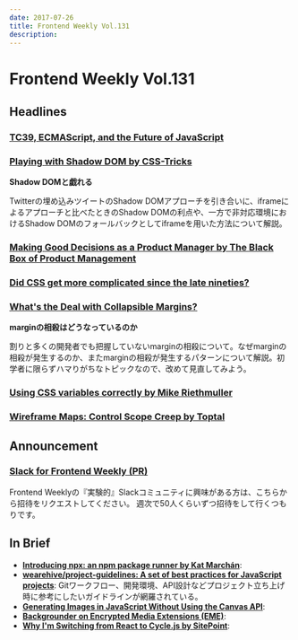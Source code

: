 ```yaml
---
date: 2017-07-26
title: Frontend Weekly Vol.131
description: 
---
```


# Frontend Weekly Vol.131

## Headlines

### [TC39, ECMAScript, and the Future of JavaScript](https://ponyfoo.com/articles/tc39-ecmascript-proposals-future-of-javascript)



### [Playing with Shadow DOM by CSS-Tricks](https://css-tricks.com/playing-shadow-dom/)

**Shadow DOMと戯れる**

Twitterの埋め込みツイートのShadow DOMアプローチを引き合いに、iframeによるアプローチと比べたときのShadow DOMの利点や、一方で非対応環境におけるShadow DOMのフォールバックとしてiframeを用いた方法について解説。


### [Making Good Decisions as a Product Manager by The Black Box of Product Management](https://medium.com/the-black-box-of-product-management/making-good-decisions-as-a-product-manager-c66ddacc9e2b)


### [Did CSS get more complicated since the late nineties?](https://hiddedevries.nl/en/blog/2017-07-03-did-css-get-more-complicated-since-the-late-nineties)


### [What's the Deal with Collapsible Margins?](https://bitsofco.de/collapsible-margins/)

**marginの相殺はどうなっているのか**

割りと多くの開発者でも把握していないmarginの相殺について。なぜmarginの相殺が発生するのか、またmarginの相殺が発生するパターンについて解説。初学者に限らずハマりがちなトピックなので、改めて見直してみよう。


### [Using CSS variables correctly by Mike Riethmuller](https://madebymike.com.au/writing/using-css-variables/)



### [Wireframe Maps: Control Scope Creep by Toptal](https://www.toptal.com/designers/wireframing/wireframe-mapping-to-avoid-scope-creep)

## Announcement

### [Slack for Frontend Weekly (PR)](https://studiomohawk.typeform.com/to/Kj8Gaj)

Frontend Weeklyの『実験的』Slackコミュニティに興味がある方は、こちらから招待をリクエストしてください。 週次で50人くらいずつ招待をして行くつもりです。

## In Brief

* [**Introducing npx: an npm package runner by Kat Marchán**](https://medium.com/@maybekatz/introducing-npx-an-npm-package-runner-55f7d4bd282b): 
* [**wearehive/project-guidelines: A set of best practices for JavaScript projects**](https://github.com/wearehive/project-guidelines): Gitワークフロー、開発環境、API設計などプロジェクト立ち上げ時に参考にしたいガイドラインが網羅されている。
* [**Generating Images in JavaScript Without Using the Canvas API**](https://medium.com/the-guardian-mobile-innovation-lab/generating-images-in-javascript-without-using-the-canvas-api-77f3f4355fad): 
* [**Backgrounder on Encrypted Media Extensions (EME)**](https://www.w3.org/2017/07/EME-backgrounder.html): 
* [**Why I'm Switching from React to Cycle.js by SitePoint**](https://www.sitepoint.com/switching-from-react-to-cycle-js/): 
